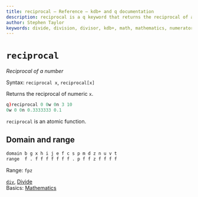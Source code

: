 ```yaml
---
title: reciprocal – Reference – kdb+ and q documentation
description: reciprocal is a q keyword that returns the reciprocal of a number.
author: Stephen Taylor
keywords: divide, division, divisor, kdb+, math, mathematics, numerator, q
---
```

# `reciprocal`





_Reciprocal of a number_

Syntax: `reciprocal x`, `reciprocal[x]` 

Returns the reciprocal of numeric `x`.

```q
q)reciprocal 0 0w 0n 3 10
0w 0 0n 0.3333333 0.1
```

`reciprocal` is an atomic function.


## Domain and range

```txt
domain b g x h i j e f c s p m d z n u v t
range  f . f f f f f f f . p f f z f f f f
```

Range: `fpz`

<i class="far fa-hand-point-right"></i> 
[`div`](div.md), [Divide](divide.md)  
Basics: [Mathematics](../basics/math.md)

